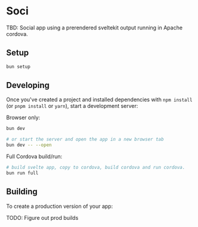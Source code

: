 # Soci

TBD: Social app using a prerendered sveltekit output running in Apache cordova.

## Setup

```bash
bun setup
```

## Developing

Once you've created a project and installed dependencies with `npm install` (or `pnpm install` or `yarn`), start a development server:

Browser only:

```bash
bun dev

# or start the server and open the app in a new browser tab
bun dev -- --open
```

Full Cordova build/run:

```bash
# build svelte app, copy to cordova, build cordova and run cordova.
bun run full
```

## Building

To create a production version of your app:

TODO: Figure out prod builds
